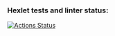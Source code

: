 ### Hexlet tests and linter status:
[![Actions Status](https://github.com/SergeiKiss/frontend-project-12/actions/workflows/hexlet-check.yml/badge.svg)](https://github.com/SergeiKiss/frontend-project-12/actions)